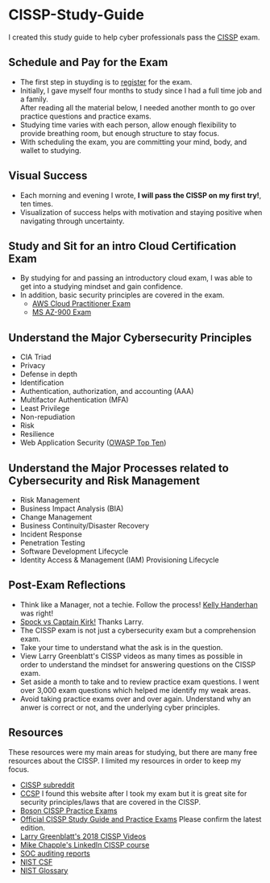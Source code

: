 # CISSP-Study-Guide
I created this study guide to help cyber professionals pass the [CISSP](https://www.isc2.org/Certifications/CISSP) exam.  

## Schedule and Pay for the Exam
- The first step in stuyding is to [register](https://www.isc2.org/Register-for-Exam) for the exam.
- Initially, I gave myself four months to study since I had a full time job and a family.  
After reading all the material below, I needed another month to go over practice questions and practice exams.  
- Studying time varies with each person, allow enough flexibility to provide breathing room, but enough structure to stay focus.  
- With scheduling the exam, you are committing your mind, body, and wallet to studying.

## Visual Success
- Each morning and evening I wrote, **I will pass the CISSP on my first try!**, ten times.
- Visualization of success helps with motivation and staying positive when navigating through uncertainty.

## Study and Sit for an intro Cloud Certification Exam
- By studying for and passing an introductory cloud exam, I was able to get into a studying mindset and gain confidence.
- In addition, basic security principles are covered in the exam.  
  - [AWS Cloud Practitioner Exam](https://aws.amazon.com/training/learn-about/cloud-practitioner/?trk=e625a6af-e0c0-4e85-85da-3194b8b9eb1e&sc_channel=ps&s_kwcid=AL!4422!3!503167989022!e!!g!!aws%20cloud%20fundamentals%20training&ef_id=Cj0KCQiAsdKbBhDHARIsANJ6-jfcQhAn_QcJ2Y9RpDh1YhhjW4M82ONd4YHNnjvkC6XySVWaeZ35g_gaAsZ1EALw_wcB:G:s&s_kwcid=AL!4422!3!503167989022!e!!g!!aws%20cloud%20fundamentals%20training)
  - [MS AZ-900 Exam](https://learn.microsoft.com/en-us/certifications/exams/az-900)

## Understand the Major Cybersecurity Principles
- CIA Triad
- Privacy
- Defense in depth
- Identification
- Authentication, authorization, and accounting (AAA)
- Multifactor Authentication (MFA)
- Least Privilege
- Non-repudiation
- Risk
- Resilience
- Web Application Security ([OWASP Top Ten](https://owasp.org/www-project-top-ten/#))

## Understand the Major Processes related to Cybersecurity and Risk Management
- Risk Management
- Business Impact Analysis (BIA)
- Change Management
- Business Continuity/Disaster Recovery
- Incident Response
- Penetration Testing
- Software Development Lifecycle
- Identity Access & Management (IAM) Provisioning Lifecycle

## Post-Exam Reflections
- Think like a Manager, not a techie. Follow the process! [Kelly Handerhan](https://www.youtube.com/watch?v=v2Y6Zog8h2A&t=90s&ab_channel=KellyHanderhan) was right!
- [Spock vs Captain Kirk!](https://www.youtube.com/watch?v=KG9JN9X4_ZI&ab_channel=MaxQuasar)  Thanks Larry. 
- The CISSP exam is not just a cybersecurity exam but a comprehension exam. 
- Take your time to understand what the ask is in the question.
- View Larry Greenblatt's CISSP videos as many times as possible in order to understand the mindset for answering questions on the CISSP exam.
- Set aside a month to take and to review practice exam questions.  I went over 3,000 exam questions which helped me identify my weak areas.
- Avoid taking practice exams over and over again.  Understand why an anwer is correct or not, and the underlying cyber principles.

## Resources
These resources were my main areas for studying, but there are many free resources about the CISSP. I limited my resources in order to keep my focus. 

- [CISSP subreddit](https://www.reddit.com/r/cissp/)
- [CCSP](https://ccsp.alukos.com/) I found this website after I took my exam but it is great site for security principles/laws that are covered in the CISSP.
- [Boson CISSP Practice Exams](https://www.boson.com/certification/cissp)
- [Official CISSP Study Guide and Practice Exams](https://www.amazon.ca/dp/1119790026/ref=sspa_dk_detail_3?psc=1&pd_rd_i=1119790026&pd_rd_w=k135G&content-id=amzn1.sym.c7dca932-da6a-44fc-af09-cc68d2449b34&pf_rd_p=c7dca932-da6a-44fc-af09-cc68d2449b34&pf_rd_r=FM00T75NDKEKSRZ3TAAZ&pd_rd_wg=3SuEt&pd_rd_r=4a317dbd-3558-42ec-9bc9-e42064b5187d&s=books&sp_csd=d2lkZ2V0TmFtZT1zcF9kZXRhaWw) Please confirm the latest edition.
- [Larry Greenblatt's 2018 CISSP Videos](https://www.youtube.com/playlist?list=PLpiwOCDosEX4ESziF0ajV92lXhvBJXrtR)
- [Mike Chapple's LinkedIn CISSP course](https://www.linkedin.com/learning/paths/0930d8ed-be90-370e-824c-5cfdde530e65?u=67552850)
- [SOC auditing reports](https://ccsp.alukos.com/standards/aicpa-soc/)
- [NIST CSF](https://www.nist.gov/cyberframework)
- [NIST Glossary](https://csrc.nist.gov/glossary)
